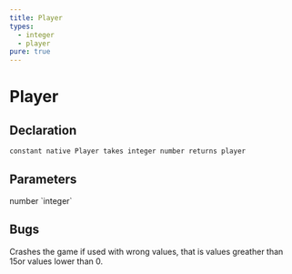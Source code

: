 ```yaml
---
title: Player
types:
  - integer
  - player
pure: true
---
```


# Player

## Declaration

```
constant native Player takes integer number returns player
```

## Parameters
<dl>
  <dt>number `integer`</dt>
  <dd></dd>
</dl>

## Bugs 
Crashes the game if used with wrong values, that is values greather than 15or values lower than 0.